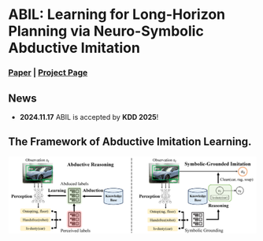 # ABIL: Learning for Long-Horizon Planning via Neuro-Symbolic Abductive Imitation

### [Paper](https://arxiv.org/abs/2411.18201) | [Project Page](https://www.lamda.nju.edu.cn/shaojj/KDD25_ABIL/)

## News
- **2024.11.17** ABIL is accepted by **KDD 2025**!

## The Framework of Abductive Imitation Learning.

![ABIL](./images/framework.png)
